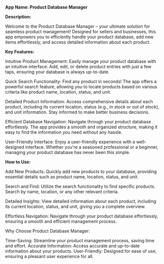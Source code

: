 
<b>App Name: Product Database Manager</b>

<b>Description:</b>

Welcome to the Product Database Manager – your ultimate solution for seamless product management! Designed for sellers and businesses, this app empowers you to efficiently handle your product database, add new items effortlessly, and access detailed information about each product.

<b>Key Features:</b>

Intuitive Product Management:
Easily manage your product database with an intuitive interface. Add, edit, or delete product entries with just a few taps, ensuring your database is always up-to-date.

Quick Search Functionality:
Find any product in seconds! The app offers a powerful search feature, allowing you to locate products based on various criteria like product name, location, status, and unit.

Detailed Product Information:
Access comprehensive details about each product, including its current location, status (e.g., in stock or out of stock), and unit information. Stay informed to make better business decisions.

Efficient Database Navigation:
Navigate through your product database effortlessly. The app provides a smooth and organized structure, making it easy to find the information you need without any hassle.

User-Friendly Interface:
Enjoy a user-friendly experience with a well-designed interface. Whether you're a seasoned professional or a beginner, managing your product database has never been this simple.

<b>How to Use:</b>

Add New Products:
Quickly add new products to your database, providing essential details such as product name, location, status, and unit.

Search and Find:
Utilize the search functionality to find specific products. Search by name, location, or any other relevant criteria.

Detailed Insights:
View detailed information about each product, including its current location, status, and unit, giving you a complete overview.

Effortless Navigation:
Navigate through your product database effortlessly, ensuring a smooth and efficient management process.

Why Choose Product Database Manager:

Time-Saving: Streamline your product management process, saving time and effort.
Accurate Information: Access accurate and up-to-date information about your products.
User-Friendly: Designed for ease of use, ensuring a pleasant user experience for all.

